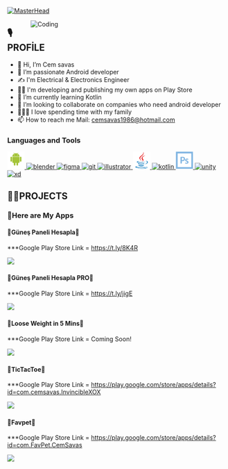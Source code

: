 [![MasterHead](https://3.bp.blogspot.com/-dB6ndKqIAuI/XdWeOASO5AI/AAAAAAAANZA/MSbT9mh6bukxkI-tqnu_GARIZZV5WNVhQCLcBGAsYHQ/s1600/image1.gif)](https://rishavchanda.io)
 
 <img align="right" alt="Coding" width="450" src="https://cdn.dribbble.com/users/1162077/screenshots/3848914/programmer.gif">
 
 <h2 align="left">🎙PROFİLE</h2>

- 👋 Hi, I’m Cem savas
- 👀 I’m passionate Android developer
- ✍ I'm Electrical & Electronics Engineer
- 👨‍💻 I'm developing and publishing my own apps on Play Store
- 🌱 I’m currently learning Kotlin
- 💞️ I’m looking to collaborate on companies who need android developer
- 👨‍👩‍👦 I love spending time with my family
- 📫 How to reach me Mail: cemsavas1986@hotmail.com 

<p align="left">
</p>

<h3 align="left">Languages and Tools</h3>
<p align="left"> <a href="https://developer.android.com" target="_blank" rel="noreferrer"> <img src="https://raw.githubusercontent.com/devicons/devicon/master/icons/android/android-original-wordmark.svg" alt="android" width="40" height="40"/> </a> <a href="https://www.blender.org/" target="_blank" rel="noreferrer"> <img src="https://download.blender.org/branding/community/blender_community_badge_white.svg" alt="blender" width="40" height="40"/> </a> <a href="https://www.figma.com/" target="_blank" rel="noreferrer"> <img src="https://www.vectorlogo.zone/logos/figma/figma-icon.svg" alt="figma" width="40" height="40"/> </a> <a href="https://git-scm.com/" target="_blank" rel="noreferrer"> <img src="https://www.vectorlogo.zone/logos/git-scm/git-scm-icon.svg" alt="git" width="40" height="40"/> </a> <a href="https://www.adobe.com/in/products/illustrator.html" target="_blank" rel="noreferrer"> <img src="https://www.vectorlogo.zone/logos/adobe_illustrator/adobe_illustrator-icon.svg" alt="illustrator" width="40" height="40"/> </a> <a href="https://www.java.com" target="_blank" rel="noreferrer"> <img src="https://raw.githubusercontent.com/devicons/devicon/master/icons/java/java-original.svg" alt="java" width="40" height="40"/> </a> <a href="https://kotlinlang.org" target="_blank" rel="noreferrer"> <img src="https://www.vectorlogo.zone/logos/kotlinlang/kotlinlang-icon.svg" alt="kotlin" width="40" height="40"/> </a> <a href="https://www.photoshop.com/en" target="_blank" rel="noreferrer"> <img src="https://raw.githubusercontent.com/devicons/devicon/master/icons/photoshop/photoshop-line.svg" alt="photoshop" width="40" height="40"/> </a> <a href="https://unity.com/" target="_blank" rel="noreferrer"> <img src="https://www.vectorlogo.zone/logos/unity3d/unity3d-icon.svg" alt="unity" width="40" height="40"/> </a> <a href="https://www.adobe.com/products/xd.html" target="_blank" rel="noreferrer"> <img src="https://cdn.worldvectorlogo.com/logos/adobe-xd.svg" alt="xd" width="40" height="40"/> </a> </p>

  <h2 align="left">👨‍💻PROJECTS</h2>

  <h3 align="left"> 📱Here are My Apps </h3>
  
  <h4 align="left"> 🥇Güneş Paneli Hesapla🥇</h4> 
    
   ***Google Play Store Link = https://t.ly/8K4R 

  <img width="200" src="https://user-images.githubusercontent.com/88722745/186403331-10801d51-04a7-4db2-8552-ba76ea7fc41e.png">
 
  <h4 align="left"> 🥇Güneş Paneli Hesapla PRO🥇</h4> 
    
   ***Google Play Store Link = https://t.ly/jigE
   
   <img width="175" src="https://user-images.githubusercontent.com/88722745/186419031-a7dd2d98-9e5b-4908-b28c-ca805f8f7cb3.png">
   
   <h4 align="left"> 🥇Loose Weight in 5 Mins🥇</h4> 
    
   ***Google Play Store Link = Coming Soon!
   
   <img width="175" src="https://user-images.githubusercontent.com/88722745/187083816-c5617716-4da4-474f-b7e0-b46e767ab9e1.png">

   <h4 align="left"> 🥇TicTacToe🥇</h4> 
    
   ***Google Play Store Link = https://play.google.com/store/apps/details?id=com.cemsavas.InvincibleXOX
   
   <img width="175" src="https://user-images.githubusercontent.com/88722745/187083937-2f77ae36-d5a2-4b47-b538-c52802f07696.png">
      
   <h4 align="left"> 🥇Favpet🥇</h4> 
    
   ***Google Play Store Link = https://play.google.com/store/apps/details?id=com.FavPet.CemSavas
   
   <img width="175" src="https://user-images.githubusercontent.com/88722745/187083997-8ecd5b15-9d4d-40a1-b568-25e73d3a49c2.png">
      
<!---
Cemsavas/Cemsavas is a ✨ special ✨ repository because its `README.md` (this file) appears on your GitHub profile.
You can click the Preview link to take a look at your changes.
--->
